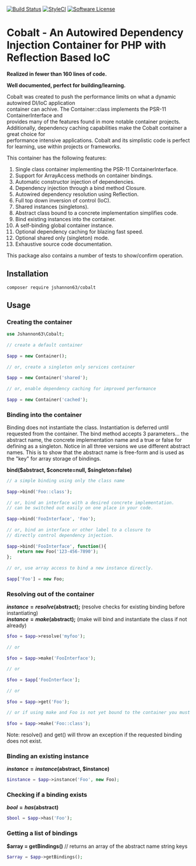 [![Build Status](https://travis-ci.org/jshannon63/container.svg?branch=master)](https://travis-ci.org/jshannon63/container)
[![StyleCI](https://styleci.io/repos/104802764/shield?branch=master)](https://styleci.io/repos/104802764)
[![Software License](https://img.shields.io/badge/license-MIT-brightgreen.svg?style=flat-square)](LICENSE.md)


# Cobalt - An Autowired Dependency Injection Container for PHP with Reflection Based IoC
  
  __Realized in fewer than 160 lines of code.__
  
  __Well documented, perfect for building/learning.__


Cobalt was created to push the performance limits on what a dynamic autowired DI/IoC application  
container can achive. The Container::class implements the PSR-11 ContainerInterface and  
provides many of the features found in more notable container projects. Additionally, 
dependency caching capabilities make the Cobalt container a great choice for   
performance intensive applications. Cobalt and its simplistic code is
perfect for learning, use within projects or frameworks.

This container has the following features:  

1. Single class container implementing the PSR-11 ContainerInterface.
2. Support for ArrayAccess methods on container bindings.
3. Automatic constructor injection of dependencies.
4. Dependency injection through a bind method Closure.
5. Autowired dependency resolution using Reflection.
6. Full top down inversion of control (IoC).
7. Shared instances (singletons).
8. Abstract class bound to a concrete implementation simplifies code.
9. Bind existing instances into the container.
10. A self-binding global container instance.
11. Optional dependency caching for blazing fast speed.
12. Optional shared only (singleton) mode.
13. Exhaustive source code documentation.

This package also contains a number of tests to show/confirm operation.

## Installation
```
composer require jshannon63/cobalt  
```

## Usage


### Creating the container
```php
use Jshannon63\Cobalt;
 
// create a default container 
  
$app = new Container();
  
// or, create a singleton only services container
  
$app = new Container('shared');
    
// or, enable dependency caching for improved performance
  
$app = new Container('cached');
```

### Binding into the container
Binding does not instantiate the class. Instantiation is deferred until requested from the container.
The bind method accepts 3 parameters... the abstract name, the concrete implementation name and a 
true or false for defining as a singleton. Notice in all three versions we use different abstract 
names. This is to show that the abstract name is free-form and is used as the "key" for array storage 
of bindings.

**bind($abstract, $concrete=null, $singleton=false)**

```php
// a simple binding using only the class name
  
$app->bind('Foo::class');
  
// or, bind an interface with a desired concrete implementation.
// can be switched out easily on one place in your code.
  
$app->bind('FooInterface', 'Foo');
  
// or, bind an interface or other label to a closure to
// directly control dependency injection.
  
$app->bind('FooInterface', function(){
    return new Foo('123-456-7890');
};
  
// or, use array access to bind a new instance directly.
  
$app['Foo'] = new Foo;
```
### Resolving out of the container
**$instance = resolve($abstract);**  (resolve checks for existing binding before instantiating)  
**$instance = make($abstract);**  (make will bind and instantiate the class if not already)
```php
$foo = $app->resolve('myfoo');
  
// or
  
$foo = $app->make('FooInterface');
  
// or
  
$foo = $app['FooInterface']; 
  
// or
  
$foo = $app->get('Foo');
  
// or if using make and Foo is not yet bound to the container you must supply a valid class name
  
$foo = $app->make('Foo::class');

```
Note: resolve() and get() will throw an exception if the requested binding does not exist.
### Binding an existing instance
**$instance = instance($abstract, $instance)**
```php
$instance = $app->instance('Foo', new Foo);

```  

### Checking if a binding exists
**$bool = has($abstract)**
```php
$bool = $app->has('Foo');

```  

### Getting a list of bindings
**$array = getBindings()**  // returns an array of the abstract name string keys
```php
$array = $app->getBindings();

```  

